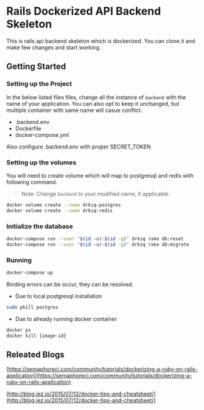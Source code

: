 # Rails Dockerized API Backend Skeleton

This is rails api backend skeleton which is dockerized. You can clone it and make few changes and start working.

## Getting Started

### Setting up the Project
In the below listed files files, change all the instance of `backend` with the name of your application. You can also opt to keep it unchanged, but multiple container with same name will casue conflict.

- .backend.env
- Dockerfile
- docker-compose.yml


Also configure .backend.env with proper SECRET_TOKEN

### Setting up the volumes

You will need to create volume which will map to postgresql and redis with following command.
> Note: Change `backend` to your modified name, if applicable.

```bash
docker volume create --name drkiq-postgres
docker volume create --name drkiq-redis
```

### Initialize the database

```bash
docker­-compose run --­­user "$(id ­-u):$(id -­g)" drkiq rake db:reset
docker­-compose run --­­user "$(id ­-u):$(id -­g)" drkiq rake db:migrate
```

### Running

```bash
docker-compose up
```

Binding errors can be occur, they can be resolved.

- Due to local postgresql installation
```bash
sudo pkill postgres
```

- Due to already running docker container
```bash
docker ps
docker kill {image-id}
```

## Releated Blogs

[https://semaphoreci.com/community/tutorials/dockerizing-a-ruby-on-rails-application](https://semaphoreci.com/community/tutorials/dockerizing-a-ruby-on-rails-application)

[http://blog.jez.io/2015/07/12/docker-tips-and-cheatsheet/](http://blog.jez.io/2015/07/12/docker-tips-and-cheatsheet/)
